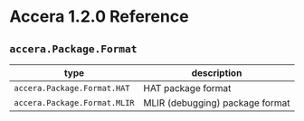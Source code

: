 [//]: # (Project: Accera)
[//]: # (Version: 1.2.0)

# Accera 1.2.0 Reference
## `accera.Package.Format`

type | description
--- | ---
`accera.Package.Format.HAT` | HAT package format
`accera.Package.Format.MLIR` | MLIR (debugging) package format


<div style="page-break-after: always;"></div>
